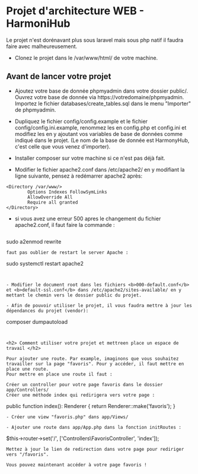 # Projet d'architecture WEB - HarmoniHub

Le projet n'est dorénavant plus sous laravel mais sous php natif il faudra faire avec malheureusement.

- Clonez le projet dans le /var/www/html/ de votre machine.

<h2>Avant de lancer votre projet</h2>


- Ajoutez votre base de donnée phpmyadmin dans votre dossier public/. Ouvrez votre base de donnée via https://votredomaine/phpmyadmin. Importez le fichier databases/create_tables.sql dans le menu "Importer" de phpmyadmin.


- Dupliquez le fichier config/config.example et le fichier config/config.ini.example, renommez les en config.php et config.ini et modifiez les en y ajoutant vos variables de base de données comme indiqué dans le projet. (Le nom de la base de donnée est HarmonyHub, c'est celle que vous venez d'importer).

- Installer composer sur votre machine si ce n'est pas déjà fait.

- Modifier le fichier apache2.conf dans /etc/apache2/ en y modifiant la ligne suivante, pensez à redémarrer apache2 après:
```
<Directory /var/www/>
        Options Indexes FollowSymLinks
        AllowOverride All
        Require all granted
</Directory>
```
- si vous avez une erreur 500 apres le changement du fichier apache2.conf, il faut faire la commande :
  ```
sudo a2enmod rewrite
```
faut pas oublier de restart le server Apache :
 ```
sudo systemctl restart apache2
```

   
- Modifier le document root dans les fichiers <b>000-default.conf</b> et <b>default-ssl.conf</b> dans /etc/apache2/sites-available/ en y mettant le chemin vers le dossier public du projet.

- Afin de pouvoir utiliser le projet, il vous faudra mettre à jour les dépendances du projet (vendor):
```
composer dumpautoload
```


<h2> Comment utiliser votre projet et mettreen place un espace de travail </h2>

Pour ajouter une route. Par example, imaginons que vous souhaitez travailler sur la page "favoris". Pour y accéder, il faut mettre en place une route.
Pour mettre en place une route il faut : 

Créer un controller pour votre page favoris dans le dossier app/Controllers/
Créer une méthode index qui redirigera vers votre page : 
```
public function index(): Renderer
    {
        return Renderer::make('favoris');
    }
```
- Créer une view "favoris.php" dans app/Views/

- Ajouter une route dans app/App.php dans la fonction initRoutes :
```
$this->router->set('/', ['Controllers\FavorisController', 'index']);
```
Mettez à jour le lien de redirection dans votre page pour rediriger vers "/favoris".

Vous pouvez maintenant accéder à votre page favoris ! 
